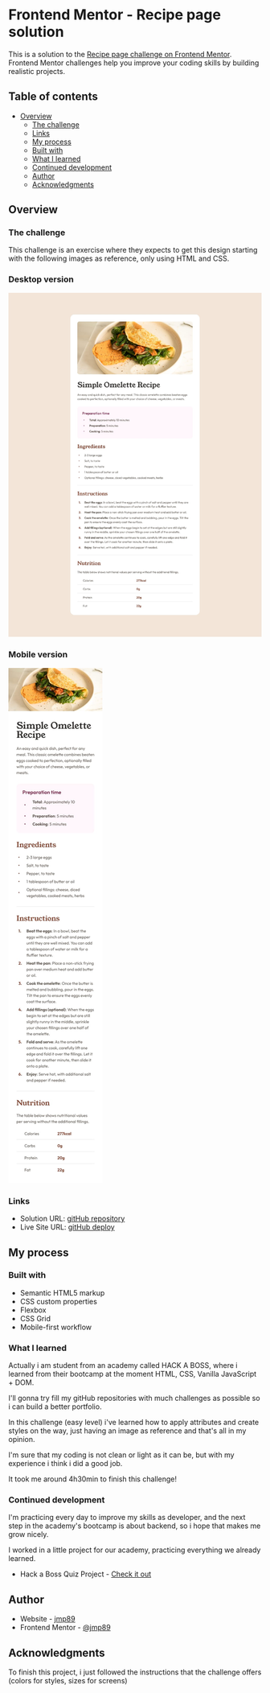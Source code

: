 # Frontend Mentor - Recipe page solution

This is a solution to the [Recipe page challenge on Frontend Mentor](https://www.frontendmentor.io/challenges/recipe-page-KiTsR8QQKm). Frontend Mentor challenges help you improve your coding skills by building realistic projects.

## Table of contents

- [Overview](#overview)
  - [The challenge](#the-challenge)
  - [Links](#links)
  - [My process](#my-process)
  - [Built with](#built-with)
  - [What I learned](#what-i-learned)
  - [Continued development](#continued-development)
  - [Author](#author)
  - [Acknowledgments](#acknowledgments)

## Overview

### The challenge

This challenge is an exercise where they expects to get this design starting with the following images as reference, only using HTML and CSS.

### Desktop version

![Desktop version](./design/desktop-design.jpg)

### Mobile version

![Mobile version](./design/mobile-design.jpg)

### Links

- Solution URL: [gitHub repository](https://github.com/jmp89/FM-Recipe)
- Live Site URL: [gitHub deploy](https://jmp89.github.io/FM-Recipe/)

## My process

### Built with

- Semantic HTML5 markup
- CSS custom properties
- Flexbox
- CSS Grid
- Mobile-first workflow

### What I learned

Actually i am student from an academy called HACK A BOSS, where i learned from their bootcamp at the moment HTML, CSS, Vanilla JavaScript + DOM.

I'll gonna try fill my gitHub repositories with much challenges as possible so i can build a better portfolio.

In this challenge (easy level) i've learned how to apply attributes and create styles on the way, just having an image as reference and that's all in my opinion.

I'm sure that my coding is not clean or light as it can be, but with my experience i think i did a good job.

It took me around 4h30min to finish this challenge!

### Continued development

I'm practicing every day to improve my skills as developer, and the next step in the academy's bootcamp is about backend, so i hope that makes me grow nicely.

I worked in a little project for our academy, practicing everything we already learned.

- Hack a Boss Quiz Project - [Check it out](https://github.com/3dmnt/HAB-36-GrupoE)

## Author

- Website - [jmp89](https://github.com/jmp89)
- Frontend Mentor - [@jmp89](https://www.frontendmentor.io/profile/jmp89)

## Acknowledgments

To finish this project, i just followed the instructions that the challenge offers (colors for styles, sizes for screens)
